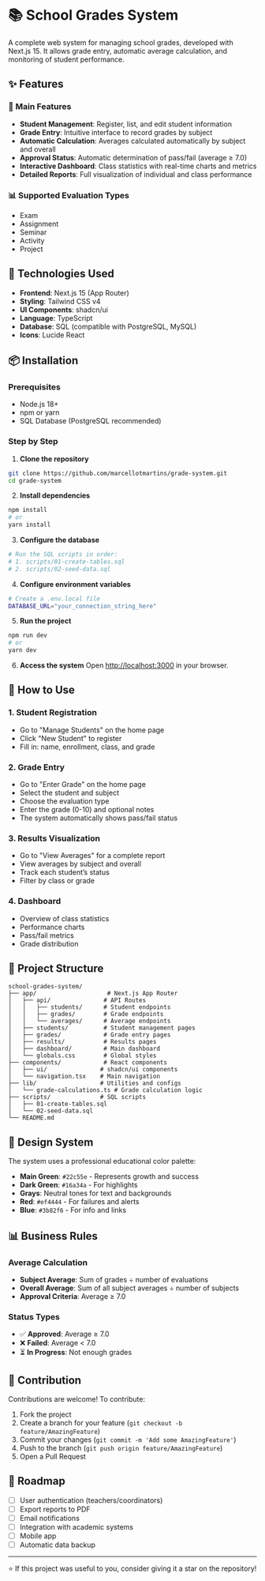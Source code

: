 # 📚 School Grades System

A complete web system for managing school grades, developed with Next.js 15. It allows grade entry, automatic average calculation, and monitoring of student performance.

## ✨ Features

### 🎯 Main Features
- **Student Management**: Register, list, and edit student information
- **Grade Entry**: Intuitive interface to record grades by subject
- **Automatic Calculation**: Averages calculated automatically by subject and overall
- **Approval Status**: Automatic determination of pass/fail (average ≥ 7.0)
- **Interactive Dashboard**: Class statistics with real-time charts and metrics
- **Detailed Reports**: Full visualization of individual and class performance

### 📊 Supported Evaluation Types
- Exam
- Assignment
- Seminar
- Activity
- Project

## 🚀 Technologies Used

- **Frontend**: Next.js 15 (App Router)
- **Styling**: Tailwind CSS v4
- **UI Components**: shadcn/ui
- **Language**: TypeScript
- **Database**: SQL (compatible with PostgreSQL, MySQL)
- **Icons**: Lucide React

## 📦 Installation

### Prerequisites
- Node.js 18+ 
- npm or yarn
- SQL Database (PostgreSQL recommended)

### Step by Step

1. **Clone the repository**
```bash
git clone https://github.com/marcellotmartins/grade-system.git
cd grade-system
```

2. **Install dependencies**
```bash
npm install
# or
yarn install
```

3. **Configure the database**
```bash
# Run the SQL scripts in order:
# 1. scripts/01-create-tables.sql
# 2. scripts/02-seed-data.sql
```

4. **Configure environment variables**
```bash
# Create a .env.local file
DATABASE_URL="your_connection_string_here"
```

5. **Run the project**
```bash
npm run dev
# or
yarn dev
```

6. **Access the system**
Open [http://localhost:3000](http://localhost:3000) in your browser.

## 🎯 How to Use

### 1. Student Registration
- Go to "Manage Students" on the home page
- Click "New Student" to register
- Fill in: name, enrollment, class, and grade

### 2. Grade Entry
- Go to "Enter Grade" on the home page
- Select the student and subject
- Choose the evaluation type
- Enter the grade (0-10) and optional notes
- The system automatically shows pass/fail status

### 3. Results Visualization
- Go to "View Averages" for a complete report
- View averages by subject and overall
- Track each student’s status
- Filter by class or grade

### 4. Dashboard
- Overview of class statistics
- Performance charts
- Pass/fail metrics
- Grade distribution

## 📁 Project Structure

```
school-grades-system/
├── app/                    # Next.js App Router
│   ├── api/               # API Routes
│   │   ├── students/      # Student endpoints
│   │   ├── grades/        # Grade endpoints
│   │   └── averages/      # Average endpoints
│   ├── students/          # Student management pages
│   ├── grades/            # Grade entry pages
│   ├── results/           # Results pages
│   ├── dashboard/         # Main dashboard
│   └── globals.css        # Global styles
├── components/            # React components
│   ├── ui/               # shadcn/ui components
│   └── navigation.tsx    # Main navigation
├── lib/                  # Utilities and configs
│   └── grade-calculations.ts # Grade calculation logic
├── scripts/              # SQL scripts
│   ├── 01-create-tables.sql
│   └── 02-seed-data.sql
└── README.md
```

## 🎨 Design System

The system uses a professional educational color palette:

- **Main Green**: `#22c55e` - Represents growth and success
- **Dark Green**: `#16a34a` - For highlights
- **Grays**: Neutral tones for text and backgrounds
- **Red**: `#ef4444` - For failures and alerts
- **Blue**: `#3b82f6` - For info and links

## 📊 Business Rules

### Average Calculation
- **Subject Average**: Sum of grades ÷ number of evaluations
- **Overall Average**: Sum of all subject averages ÷ number of subjects
- **Approval Criteria**: Average ≥ 7.0

### Status Types
- ✅ **Approved**: Average ≥ 7.0
- ❌ **Failed**: Average < 7.0
- ⏳ **In Progress**: Not enough grades

## 🤝 Contribution

Contributions are welcome! To contribute:

1. Fork the project
2. Create a branch for your feature (`git checkout -b feature/AmazingFeature`)
3. Commit your changes (`git commit -m 'Add some AmazingFeature'`)
4. Push to the branch (`git push origin feature/AmazingFeature`)
5. Open a Pull Request

## 📝 Roadmap

- [ ] User authentication (teachers/coordinators)
- [ ] Export reports to PDF
- [ ] Email notifications
- [ ] Integration with academic systems
- [ ] Mobile app
- [ ] Automatic data backup

---

⭐ If this project was useful to you, consider giving it a star on the repository!
